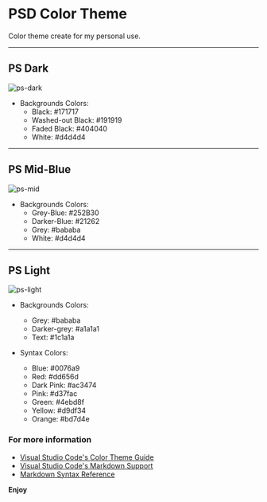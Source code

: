 # PSD Color Theme

Color theme create for my personal use.

---

## PS Dark

![ps-dark](https://shrty.pw/Dk8YZU.png)

- Backgrounds Colors:
  - Black: #171717
  - Washed-out Black: #191919
  - Faded Black: #404040
  - White: #d4d4d4

---

## PS Mid-Blue

![ps-mid](https://shrty.pw/Dk8YZU.png)

- Backgrounds Colors:
  - Grey-Blue: #252B30
  - Darker-Blue: #21262
  - Grey: #bababa
  - White: #d4d4d4

---

## PS Light

![ps-light](https://shrty.pw/Dk8YZU.png)

- Backgrounds Colors:

  - Grey: #bababa
  - Darker-grey: #a1a1a1
  - Text: #1c1a1a

- Syntax Colors:
  - Blue: #0076a9
  - Red: #dd656d
  - Dark Pink: #ac3474
  - Pink: #d37fac
  - Green: #4ebd8f
  - Yellow: #d9df34
  - Orange: #bd7d4e

### For more information

- [Visual Studio Code's Color Theme Guide](https://code.visualstudio.com/api/references/theme-color)
- [Visual Studio Code's Markdown Support](http://code.visualstudio.com/docs/languages/markdown)
- [Markdown Syntax Reference](https://help.github.com/articles/markdown-basics/)

**Enjoy**
